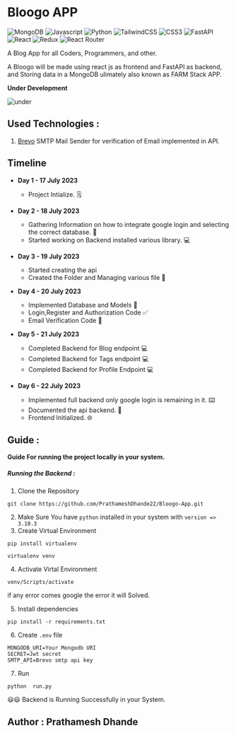 # Bloogo APP

![MongoDB](https://img.shields.io/badge/MongoDB-4EA94B?style=for-the-badge&logo=mongodb&logoColor=white)
![Javascript](https://img.shields.io/badge/JavaScript-F7DF1E?style=for-the-badge&logo=javascript&logoColor=black)
![Python](https://img.shields.io/badge/Python-3776AB?style=for-the-badge&logo=python&logoColor=white)
![TailwindCSS](https://img.shields.io/badge/tailwindcss-%2338B2AC.svg?style=for-the-badge&logo=tailwind-css&logoColor=blue&color=black)
![CSS3](https://img.shields.io/badge/css3-%231572B6.svg?style=for-the-badge&logo=css3&logoColor=white)
![FastAPI](https://img.shields.io/badge/FastAPI-005571?style=for-the-badge&logo=fastapi)
![React](https://img.shields.io/badge/react-%2320232a.svg?style=for-the-badge&logo=react&logoColor=%2361DAFB)
![Redux](https://img.shields.io/badge/redux-%23593d88.svg?style=for-the-badge&logo=redux&logoColor=white)
![React Router](https://img.shields.io/badge/React_Router-CA4245?style=for-the-badge&logo=react-router&logoColor=white)

A Blog App for all Coders, Programmers, and other.

A Bloogo will be made using react js as frontend and FastAPI as backend, and Storing data in a MongoDB ulimately also known as FARM Stack APP.

**Under Development**

![under](https://media.giphy.com/media/EIiJp9cQ3GeEU/giphy.gif)

## Used Technologies :

1. [Brevo](https://developers.brevo.com/) SMTP Mail Sender for verification of Email implemented in API.

## Timeline

- **Day 1 - 17 July 2023**

  - Project Intialize. 🗒️

- **Day 2 - 18 July 2023**

  - Gathering Information on how to integrate google login and selecting the correct database. 🔎
  - Started working on Backend installed various library. 💻

- **Day 3 - 19 July 2023**

  - Started creating the api
  - Created the Folder and Managing various file 📂

- **Day 4 - 20 July 2023**

  - Implemented Database and Models 📅
  - Login,Register and Authorization Code ✅
  - Email Verification Code 📧

- **Day 5 - 21 July 2023**

  - Completed Backend for Blog endpoint 💻
  - Completed Backend for Tags endpoint 💻
  - Completed Backend for Profile Endpoint 💻

- **Day 6 - 22 July 2023**
  - Implemented full backend only google login is remaining in it. ⌨️
  - Documented the api backend. 📄
  - Frontend Initialized. 🌐

## Guide :

**Guide For running the project locally in your system.**

##### Running the Backend :

1. Clone the Repository

```
git clone https://github.com/PrathameshDhande22/Bloogo-App.git
```

2. Make Sure You have `python` installed in your system with `version => 3.10.3`
3. Create Virtual Environment

```
pip install virtualenv

virtualenv venv
```

4. Activate Virtal Environment

```
venv/Scripts/activate
```

if any error comes google the error it will Solved.

5. Install dependencies

```
pip install -r requirements.txt
```

6. Create `.env` file

```
MONGODB_URI=Your Mongodb URI
SECRET=Jwt secret
SMTP_API=Brevo smtp api key
```

7. Run

```
python  run.py
```

😃😃 Backend is Running Successfully in your System.

## Author : Prathamesh Dhande
